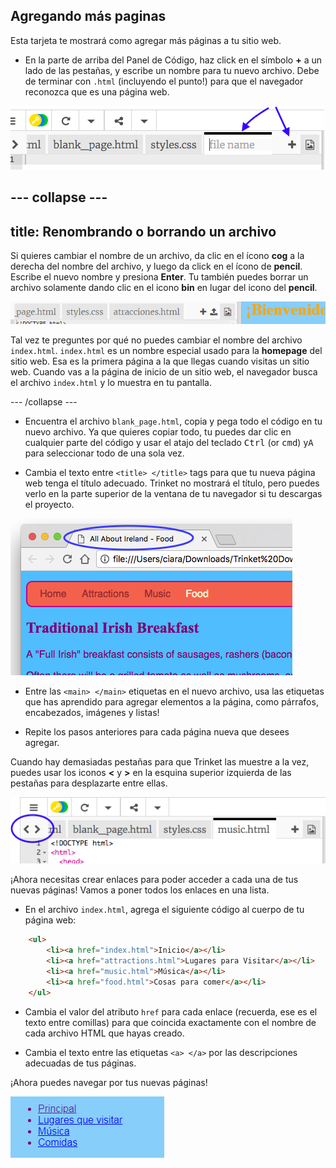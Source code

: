 ## Agregando más paginas

Esta tarjeta te mostrará como agregar más páginas a tu sitio web.

- En la parte de arriba del Panel de Código, haz click en el símbolo **+** a un lado de las pestañas, y escribe un nombre para tu nuevo archivo. Debe de terminar con `.html` (incluyendo el punto!) para que el navegador reconozca que es una página web.

![Añadiendo un nuevo archivo en Trinket](images/tktNewFileArrows.png)

--- collapse ---
---
title: Renombrando o borrando un archivo
---

Si quieres cambiar el nombre de un archivo, da clic en el ícono **cog** a la derecha del nombre del archivo, y luego da click en el ícono de **pencil**. Escribe el nuevo nombre y presiona **Enter**. Tu también puedes borrar un archivo solamente dando clic en el icono **bin** en lugar del icono del **pencil**.

![](images/EditFilename.png)

Tal vez te preguntes por qué no puedes cambiar el nombre del archivo `index.html`. `index.html` es un nombre especial usado para la **homepage** del sitio web. Esa es la primera página a la que llegas cuando visitas un sitio web. Cuando vas a la página de inicio de un sitio web, el navegador busca el archivo `index.html` y lo muestra en tu pantalla.

--- /collapse ---

- Encuentra el archivo `blank_page.html`, copia y pega todo el código en tu nuevo archivo. Ya que quieres copiar todo, tu puedes dar clic en cualquier parte del código y usar el atajo del teclado <kbd>Ctrl</kbd> (or <kbd>cmd</kbd>) y<kbd>A</kbd> para seleccionar todo de una sola vez.

- Cambia el texto entre `<title> </title>` tags para que tu nueva página web tenga el título adecuado. Trinket no mostrará el título, pero puedes verlo en la parte superior de la ventana de tu navegador si tu descargas el proyecto.

![El título de la página que se muestra en la pestaña del navegador](images/egLocalFileWindowTitle.png)

- Entre las `<main> </main>` etiquetas en el nuevo archivo, usa las etiquetas que has aprendido para agregar elementos a la página, como párrafos, encabezados, imágenes y listas!

- Repite los pasos anteriores para cada página nueva que desees agregar.

Cuando hay demasiadas pestañas para que Trinket las muestre a la vez, puedes usar los iconos **<** y **>** en la esquina superior izquierda de las pestañas para desplazarte entre ellas.

![Los botones para desplazar las pestañas](images/tktScrollTabIcons.png)

¡Ahora necesitas crear enlaces para poder acceder a cada una de tus nuevas páginas! Vamos a poner todos los enlaces en una lista.

- En el archivo `index.html`, agrega el siguiente código al cuerpo de tu página web:

```html
    <ul>
        <li><a href="index.html">Inicio</a></li>
        <li><a href="attractions.html">Lugares para Visitar</a></li>
        <li><a href="music.html">Música</a></li>
        <li><a href="food.html">Cosas para comer</a></li>
    </ul>
```

- Cambia el valor del atributo `href` para cada enlace (recuerda, ese es el texto entre comillas) para que coincida exactamente con el nombre de cada archivo HTML que hayas creado.

- Cambia el texto entre las etiquetas `<a> </a>` por las descripciones adecuadas de tus páginas.

¡Ahora puedes navegar por tus nuevas páginas!

![Ejemplo de lista de enlaces en una página web](images/egListOfPageLinks.png)